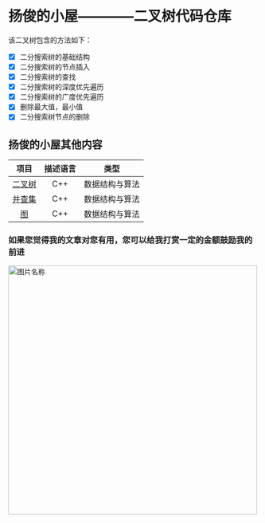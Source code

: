 # 扬俊的小屋————二叉树代码仓库 #

该二叉树包含的方法如下：
- [x] 二分搜索树的基础结构
- [x] 二分搜索树的节点插入
- [x] 二分搜索树的查找
- [x] 二分搜索树的深度优先遍历
- [x] 二分搜索树的广度优先遍历
- [x] 删除最大值，最小值
- [x] 二分搜索树节点的删除

## 扬俊的小屋其他内容

项目 | 描述语言 | 类型
:---:|:--------:|:----:
[二叉树](https://github.com/sunshine98/binary-tree) | C++ | 数据结构与算法
[并查集](https://github.com/sunshine98/UnionFind) | C++ | 数据结构与算法 
[图](https://github.com/sunshine98/GraphBasics)     | C++ | 数据结构与算法


### 如果您觉得我的文章对您有用，您可以给我打赏一定的金额鼓励我的前进 
<img src="http://ww1.sinaimg.cn/large/0060lm7Tly1fmlyfhapirj30p00qadj6.jpg" width = "500" height = "500" alt="图片名称" align=center />
